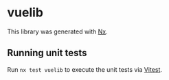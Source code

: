 # vuelib

This library was generated with [Nx](https://nx.dev).

## Running unit tests

Run `nx test vuelib` to execute the unit tests via [Vitest](https://vitest.dev/).
